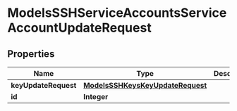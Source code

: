 

# ModelsSSHServiceAccountsServiceAccountUpdateRequest


## Properties

| Name | Type | Description | Notes |
|------------ | ------------- | ------------- | -------------|
|**keyUpdateRequest** | [**ModelsSSHKeysKeyUpdateRequest**](ModelsSSHKeysKeyUpdateRequest.md) |  |  |
|**id** | **Integer** |  |  |




